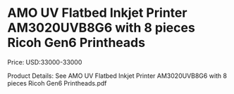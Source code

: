 # AMO UV Flatbed Inkjet Printer AM3020UVB8G6 with 8 pieces Ricoh Gen6 Printheads

Price: USD:33000-33000

Product Details: See AMO UV Flatbed Inkjet Printer AM3020UVB8G6 with 8 pieces Ricoh Gen6 Printheads.pdf